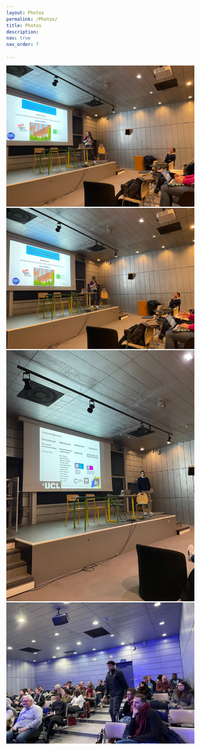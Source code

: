 ```yaml
---
layout: Photos
permalink: /Photos/
title: Photos
description: 
nav: true
nav_order: 7

---
```




<img src="/assets/img/Photo1.jpeg" alt="Photo 1" width="500">
<img src="/assets/img/Photo2.jpeg" alt="Photo 2" width="500">
<img src="/assets/img/Photo3.jpeg" alt="Photo 3" width="500">
<img src="/assets/img/Photo4.jpeg" alt="Photo 4" width="500">

